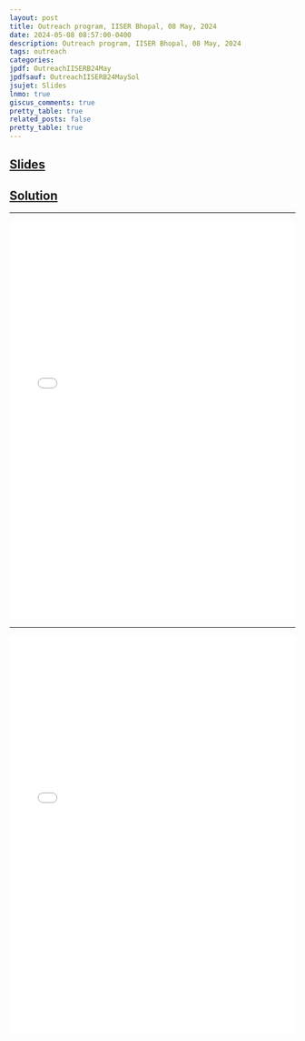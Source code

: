 ```yaml
---
layout: post
title: Outreach program, IISER Bhopal, 08 May, 2024
date: 2024-05-08 08:57:00-0400
description: Outreach program, IISER Bhopal, 08 May, 2024
tags: outreach
categories: 
jpdf: OutreachIISERB24May
jpdfsauf: OutreachIISERB24MaySol
jsujet: Slides
lnmo: true
giscus_comments: true
pretty_table: true
related_posts: false
pretty_table: true
---
```


<h2 class="post-title"><a href="{{ '.pdf' | prepend: page.jpdf | prepend: '/' | prepend: page.jsujet | prepend: 'assets/pdf/' | relative_url}}" target="_blank" rel="noopener noreferrer"> Slides <i class="fa-solid fa-file-pdf"></i></a></h2>

<h2 class="post-title"><a href="{{ '.pdf' | prepend: page.jpdfsauf | prepend: '/' | prepend: page.jsujet | prepend: 'assets/pdf/' | relative_url}}" target="_blank" rel="noopener noreferrer"> Solution <i class="fa-solid fa-file-pdf"></i></a></h2>

---

<iframe src="{{ '.pdf' | prepend: page.jpdf | prepend: '/' | prepend: page.jsujet | prepend: 'assets/pdf/' | relative_url}}" width="100%" height="700" frameborder="no" border="0" marginwidth="0" marginheight="0"></iframe>

---

<iframe src="{{ '.pdf' | prepend: page.jpdfsauf | prepend: '/' | prepend: page.jsujet | prepend: 'assets/pdf/' | relative_url}}" width="100%" height="700" frameborder="no" border="0" marginwidth="0" marginheight="0"></iframe>

<!-- 
- [Outreach program, IISER Bhopal, 08 May, 2024]({{ site.url }}{{ site.baseurl }}/blog/2024/OutreachIISERB24May/)

[[slides]({{ site.url }}{{ site.baseurl }}/assets/pdf/Slides/OutreachIISERB24May.pdf)]

<iframe src="{{ site.baseurl }}/assets/pdf/Slides/OutreachIISERB24May.pdf" width="100%" height="700" frameborder="no" border="0" marginwidth="0" marginheight="0"></iframe>

---

[[solutions]({{ site.url }}{{ site.baseurl }}/assets/pdf/Slides/OutreachIISERB24MaySol.pdf)]

<iframe src="{{ site.baseurl }}/assets/pdf/Slides/OutreachIISERB24MaySol.pdf" width="100%" height="700" frameborder="no" border="0" marginwidth="0" marginheight="0"></iframe> -->

